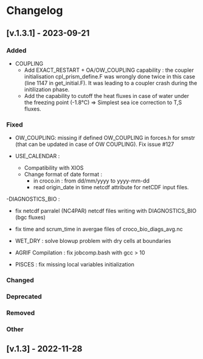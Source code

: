 # Changelog
## [v.1.3.1] - 2023-09-21
### Added

- COUPLING
  - Add EXACT_RESTART + OA/OW_COUPLING capability : the coupler initialisation cpl_prism_define.F was wrongly done twice in this case (line 1147 in get_initial.F). It was leading to a coupler crash during the initilization phase.
  - Add the capability to cutoff the heat fluxes in case of water under the freezing point (-1.8°C) => Simplest sea ice correction to T,S fluxes.
### Fixed
- OW_COUPLING: missing if defined OW_COUPLING in forces.h for smstr (that can be updated in case of OW COUPLING). Fix issue #127

- USE_CALENDAR : 
  - Compatibility with XIOS
  - Change format of date format : 
    - in croco.in : from dd/mm/yyyy to yyyy-mm-dd
    - read origin_date in time netcdf attribute for netCDF input files.


-DIAGNOSTICS_BIO : 
  - fix netcdf parralel (NC4PAR) netcdf files writing with DIAGNOSTICS_BIO (bgc fluxes)
  - fix time and scrum_time in avergae files of croco_bio_diags_avg.nc

- WET_DRY : solve blowup problem with dry cells at boundaries

- AGRIF Compilation : fix jobcomp.bash with gcc > 10

- PISCES : fix missing local variables initialization
### Changed

### Deprecated

### Removed

### Other

## [v.1.3] - 2022-11-28
